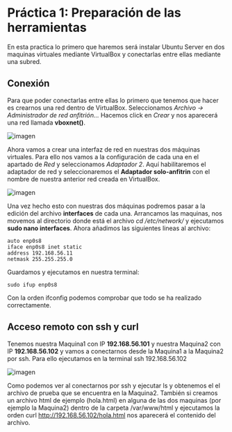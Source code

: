 # Práctica 1: Preparación de las herramientas
En esta practica lo primero que haremos será instalar Ubuntu Server en dos maquinas virtuales mediante VirtualBox y conectarlas entre ellas mediante una subred.


## Conexión
Para que poder conectarlas entre ellas lo primero que tenemos que hacer es crearnos una red dentro de VirtualBox. Seleccionamos *Archivo -> Administrador de red anfitrión...* Hacemos click en *Crear* y nos aparecerá una red llamada **vboxnet()**.

![imagen](https://github.com/Antobio17/swap1819/blob/master/practica1/Imagenes/AdminRed.png)

Ahora vamos a crear una interfaz de red en nuestras dos máquinas virtuales. Para ello nos vamos a la configuración de cada una en el apartado de *Red* y seleccionamos *Adaptador 2*. Aquí habilitaremos el adaptador de red y seleccionaremos el **Adaptador solo-anfitrin** con el nombre de nuestra anterior red creada en VirtualBox.

![imagen](https://github.com/Antobio17/swap1819/blob/master/practica1/Imagenes/ConfigRed.png)

Una vez hecho esto con nuestras dos máquinas podremos pasar a la edición del archivo **interfaces** de cada una.
Arrancamos las maquinas, nos movemos al directorio donde está el archivo *cd /etc/network/* y ejecutamos **sudo nano interfaces**. Ahora añadimos las siguientes lineas al archivo:

    auto enp0s8
    iface enp0s8 inet static
    address 192.168.56.11
    netmask 255.255.255.0

Guardamos y ejecutamos en nuestra terminal: 
    
    sudo ifup enp0s8
    
Con la orden ifconfig podemos comprobar que todo se ha realizado correctamente.

## Acceso remoto con ssh y curl
Tenemos nuestra Maquina1 con IP **192.168.56.101** y nuestra Maquina2 con IP **192.168.56.102** y vamos a conectarnos desde la Maquina1 a la Maquina2 por ssh. Para ello ejecutamos en la terminal ssh 192.168.56.102

![imagen](https://github.com/Antobio17/swap1819/blob/master/practica1/Imagenes/ssh.png)

Como podemos ver al conectarnos por ssh y ejecutar ls y obtenemos el el archivo de prueba que se encuentra en la Maquina2.
También si creamos un archivo html de ejemplo (hola.html) en alguna de las dos maquinas (por ejemplo la Maquina2) dentro de la carpeta /var/www/html y ejecutamos la orden curl http://192.168.56.102/hola.html nos aparecerá el contenido del archivo.
